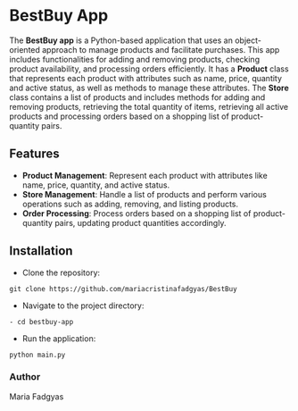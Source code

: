 # BestBuy App
The **BestBuy app** is a Python-based application that uses an object-oriented approach to manage products and facilitate purchases. This app includes functionalities for adding and removing products, checking product availability, and processing orders efficiently.
It has a **Product** class that represents each product with attributes such as name, price, quantity and active status, as well as methods to manage these attributes. 
The **Store** class contains a list of products and includes methods for adding and removing products, retrieving the total quantity of items, retrieving all active products and processing orders based on a shopping list of product-quantity pairs.

## Features
- **Product Management**: Represent each product with attributes like name, price, quantity, and active status.
- **Store Management**: Handle a list of products and perform various operations such as adding, removing, and listing products.
- **Order Processing**: Process orders based on a shopping list of product-quantity pairs, updating product quantities accordingly.

## Installation
- Clone the repository:
```
git clone https://github.com/mariacristinafadgyas/BestBuy
```
- Navigate to the project directory:
```
- cd bestbuy-app
```
- Run the application:
```
python main.py
```

### Author
Maria Fadgyas
